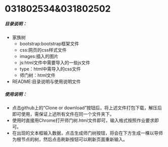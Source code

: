 # 031802534&031802502

##### 目录说明：

- 家族树
  - bootstrap:bootstrap框架文件
  - css:网页的css样式文件
  - images:插入的图片
  - js:html文件中需要导入的一些js文件
  - type：html中需导入的css文件
  - 师门树：html文件  
- README:目录说明与使用说明文件

##### 使用说明：

- 点击github上的“Clone or download”按钮后，将上述文件打包下载，解压后即可使用，需保证上述所有文件在同一个文件夹下。
- 使用时直接用Chrome打开师门树.html文件即可，输入格式按照作业要求即可。
- 在出现的文本框输入数据，点击生成师门树按钮，将会在下方生成一棵以导师为根节点的树，然后点击刷新按钮可以刷新页面重新输入。